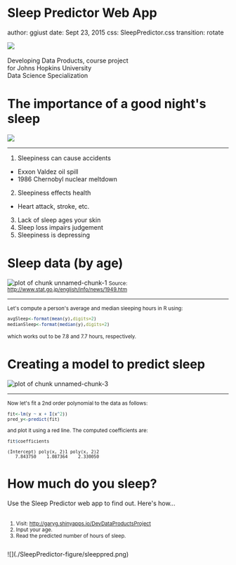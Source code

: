 Sleep Predictor Web App
========================================================
author: ggiust
date: Sept 23, 2015
css: SleepPredictor.css
transition: rotate

![](./SleepPredictor-figure/sleepIcon2.png)<br><br>
Developing Data Products, course project<br>
for Johns Hopkins University<br>
Data Science Specialization


The importance of a good night's sleep
========================================================

![](./SleepPredictor-figure/sleepbenefit.png)
***

1. Sleepiness can cause accidents  
  * Exxon Valdez oil spill  
  * 1986 Chernobyl nuclear meltdown  
2. Sleepiness effects health  
  * Heart attack, stroke, etc. 
3. Lack of sleep ages your skin
4. Sleep loss impairs judgement
5. Sleepiness is depressing


Sleep data (by age)
========================================================

![plot of chunk unnamed-chunk-1](SleepPredictor-figure/unnamed-chunk-1-1.png) 
<small>
Source: http://www.stat.go.jp/english/info/news/1949.htm
</small>
***
<small>
Let's compute a person's average and median sleeping hours in R using:

```r
avgSleep<-format(mean(y),digits=2)
medianSleep<-format(median(y),digits=2)
```
which works out to be 7.8 and 7.7 hours, respectively.
</small>

Creating a model to predict sleep
========================================================

![plot of chunk unnamed-chunk-3](SleepPredictor-figure/unnamed-chunk-3-1.png) 
***
<small>
Now let's fit a 2nd order polynomial to the data as follows:

```r
fit<-lm(y ~ x + I(x^2))
pred_y<-predict(fit)
```
and plot it using a <span class="redfont">red line</span>. The computed coefficients are:

```r
fit$coefficients
```

```
(Intercept) poly(x, 2)1 poly(x, 2)2 
   7.843750    1.087364    2.330050 
```
</small>

How much do you sleep?
========================================================

Use the Sleep Predictor web app to find out. Here's how...
<br><br>
<small>
1. Visit: http://garyg.shinyapps.io/DevDataProductsProject<br>
2. Input your age.<br>
3. Read the predicted number of hours of sleep.<br><br>
</small>
![](./SleepPredictor-figure/sleeppred.png)

<!-- http://rstudio-pubs-static.s3.amazonaws.com/27777_55697c3a476640caa0ad2099fe914ae5.html#/6 -->
